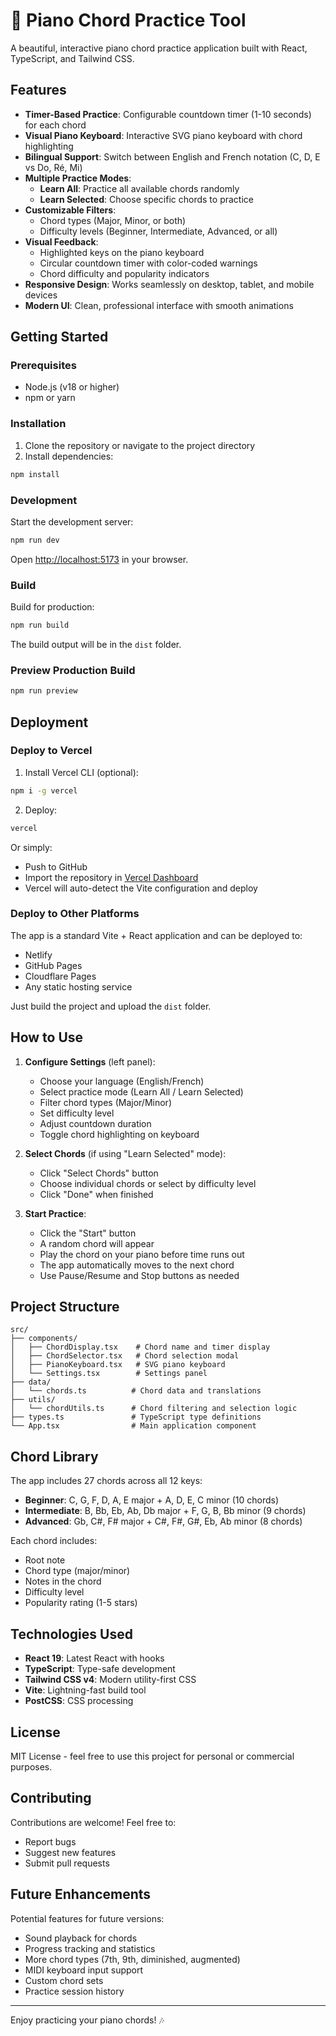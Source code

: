 # 🎹 Piano Chord Practice Tool

A beautiful, interactive piano chord practice application built with React, TypeScript, and Tailwind CSS.

## Features

- **Timer-Based Practice**: Configurable countdown timer (1-10 seconds) for each chord
- **Visual Piano Keyboard**: Interactive SVG piano keyboard with chord highlighting
- **Bilingual Support**: Switch between English and French notation (C, D, E vs Do, Ré, Mi)
- **Multiple Practice Modes**:
  - **Learn All**: Practice all available chords randomly
  - **Learn Selected**: Choose specific chords to practice
- **Customizable Filters**:
  - Chord types (Major, Minor, or both)
  - Difficulty levels (Beginner, Intermediate, Advanced, or all)
- **Visual Feedback**:
  - Highlighted keys on the piano keyboard
  - Circular countdown timer with color-coded warnings
  - Chord difficulty and popularity indicators
- **Responsive Design**: Works seamlessly on desktop, tablet, and mobile devices
- **Modern UI**: Clean, professional interface with smooth animations

## Getting Started

### Prerequisites

- Node.js (v18 or higher)
- npm or yarn

### Installation

1. Clone the repository or navigate to the project directory
2. Install dependencies:

```bash
npm install
```

### Development

Start the development server:

```bash
npm run dev
```

Open [http://localhost:5173](http://localhost:5173) in your browser.

### Build

Build for production:

```bash
npm run build
```

The build output will be in the `dist` folder.

### Preview Production Build

```bash
npm run preview
```

## Deployment

### Deploy to Vercel

1. Install Vercel CLI (optional):
```bash
npm i -g vercel
```

2. Deploy:
```bash
vercel
```

Or simply:
- Push to GitHub
- Import the repository in [Vercel Dashboard](https://vercel.com)
- Vercel will auto-detect the Vite configuration and deploy

### Deploy to Other Platforms

The app is a standard Vite + React application and can be deployed to:
- Netlify
- GitHub Pages
- Cloudflare Pages
- Any static hosting service

Just build the project and upload the `dist` folder.

## How to Use

1. **Configure Settings** (left panel):
   - Choose your language (English/French)
   - Select practice mode (Learn All / Learn Selected)
   - Filter chord types (Major/Minor)
   - Set difficulty level
   - Adjust countdown duration
   - Toggle chord highlighting on keyboard

2. **Select Chords** (if using "Learn Selected" mode):
   - Click "Select Chords" button
   - Choose individual chords or select by difficulty level
   - Click "Done" when finished

3. **Start Practice**:
   - Click the "Start" button
   - A random chord will appear
   - Play the chord on your piano before time runs out
   - The app automatically moves to the next chord
   - Use Pause/Resume and Stop buttons as needed

## Project Structure

```
src/
├── components/
│   ├── ChordDisplay.tsx    # Chord name and timer display
│   ├── ChordSelector.tsx   # Chord selection modal
│   ├── PianoKeyboard.tsx   # SVG piano keyboard
│   └── Settings.tsx        # Settings panel
├── data/
│   └── chords.ts          # Chord data and translations
├── utils/
│   └── chordUtils.ts      # Chord filtering and selection logic
├── types.ts               # TypeScript type definitions
└── App.tsx                # Main application component
```

## Chord Library

The app includes 27 chords across all 12 keys:
- **Beginner**: C, G, F, D, A, E major + A, D, E, C minor (10 chords)
- **Intermediate**: B, Bb, Eb, Ab, Db major + F, G, B, Bb minor (9 chords)
- **Advanced**: Gb, C#, F# major + C#, F#, G#, Eb, Ab minor (8 chords)

Each chord includes:
- Root note
- Chord type (major/minor)
- Notes in the chord
- Difficulty level
- Popularity rating (1-5 stars)

## Technologies Used

- **React 19**: Latest React with hooks
- **TypeScript**: Type-safe development
- **Tailwind CSS v4**: Modern utility-first CSS
- **Vite**: Lightning-fast build tool
- **PostCSS**: CSS processing

## License

MIT License - feel free to use this project for personal or commercial purposes.

## Contributing

Contributions are welcome! Feel free to:
- Report bugs
- Suggest new features
- Submit pull requests

## Future Enhancements

Potential features for future versions:
- Sound playback for chords
- Progress tracking and statistics
- More chord types (7th, 9th, diminished, augmented)
- MIDI keyboard input support
- Custom chord sets
- Practice session history

---

Enjoy practicing your piano chords! 🎶
